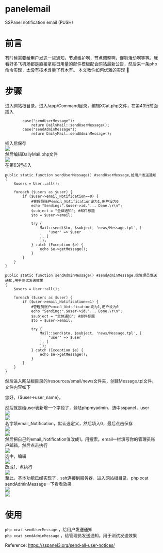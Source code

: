 # panelemail
SSPanel notification email (PUSH)



# 前言  

有时候需要给用户发送一些通知，节点维护啊，节点调整啊，促销活动啊等等。我看好多飞机场都是直接拿每日用量的邮件模板配合网站最新公告，然后来一条php命令实现，太没有技术含量了有木有。 本文教你如何优雅的实现 🙂  

# 步骤  

进入网站根目录，进入/app/Command目录，编辑XCat.php文件，在第43行前面插入  

            case("sendUserMessage"):
                return DailyMail::sendUserMessage();
            case("sendAdminMessage"):
                return DailyMail::sendAdminMessage();

插入后保存  
![](/pic/send-all-user-notices-1.png)  
然后编辑DailyMail.php文件  
![](/pic/send-all-user-notices-2.png)  
在第63行插入  

	public static function sendUserMessage() #sendUserMessage,给用户发送通知
    {
		$users = User::all();
		
        foreach ($users as $user) {
            if ($user->email_Notification==0) {
                #管理员账户email_Notification设为1,用户设为0
				echo "Sending:".$user->id."... Done.\r\n";
                $subject = "全体通知"; #邮件标题
                $to = $user->email;

                try {
                    Mail::send($to, $subject, 'news/Message.tpl', [
                        "user" => $user
                    ], [
                    ]);
                } catch (Exception $e) {
                    echo $e->getMessage();
                }
            }
        }
    }
	
    public static function sendAdminMessage() #sendAdminMessage,给管理员发送通知,用于测试发送效果
    {
		$users = User::all();
		
        foreach ($users as $user) {
            if ($user->email_Notification==1) {
                #管理员账户email_Notification设为1,用户设为0
				echo "Sending:".$user->id."... Done.\r\n";
                $subject = "全体通知"; #邮件标题
                $to = $user->email;

                try {
                    Mail::send($to, $subject, 'news/Message.tpl', [
                        "user" => $user
                    ], [
                    ]);
                } catch (Exception $e) {
                    echo $e->getMessage();
                }
            }
        }
    }

然后进入网站根目录的/resources/email/news文件夹，创建Message.tpl文件，文件内容如下  

<!DOCTYPE html>
<html>

<head>
  <meta name="viewport" content="width=device-width"/>
  <meta http-equiv="Content-Type" content="text/html; charset=UTF-8"/>
</head>

<body>
<p>您好，{$user->user_name}。</p>
</body>

</html>

然后就是给user表新增一个字段了，登陆phpmyadmin，选中sspanel，user  
![](/pic/send-all-user-notices-3.png)  
![](/pic/send-all-user-notices-4.png)  
名字填email_Notification，默认选定义，然后填入0，最后点击保存  
![](/pic/send-all-user-notices-5.png)  
![](/pic/send-all-user-notices-6.png)  
然后把自己的email_Notification值改成1。用搜索，email一栏填写你的管理员账户邮箱，然后点击执行  
![](/pic/send-all-user-notices-7.png)  
选中，编辑  
![](/pic/send-all-user-notices-8.png)  
改成1，点执行  
![](/pic/send-all-user-notices-9.png)  
至此，基本功能已经实现了，ssh连接到服务器，进入网站根目录，php xcat sendAdminMessage一下看看效果  
![](/pic/send-all-user-notices-10.png)  
![](/pic/send-all-user-notices-12.png)  

# 使用

`php xcat sendUserMessage` ，给用户发送通知  
`php xcat sendAdminMessage` ，给管理员发送通知，用于测试发送效果  


Reference: https://sspanel3.org/send-all-user-notices/  

